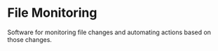 # File Monitoring

Software for monitoring file changes and automating actions based on those changes.
